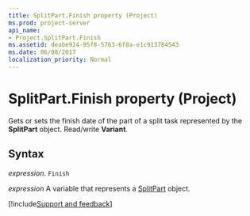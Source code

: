 ```yaml
---
title: SplitPart.Finish property (Project)
ms.prod: project-server
api_name:
- Project.SplitPart.Finish
ms.assetid: deabe924-95f8-5763-6f8a-e1c913784543
ms.date: 06/08/2017
localization_priority: Normal
---
```



# SplitPart.Finish property (Project)

Gets or sets the finish date of the part of a split task represented by the  **SplitPart** object. Read/write **Variant**.


## Syntax

_expression_. `Finish`

_expression_ A variable that represents a [SplitPart](./Project.SplitPart.md) object.

[!include[Support and feedback](~/includes/feedback-boilerplate.md)]